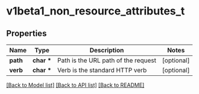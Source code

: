 # v1beta1_non_resource_attributes_t

## Properties
Name | Type | Description | Notes
------------ | ------------- | ------------- | -------------
**path** | **char \*** | Path is the URL path of the request | [optional] 
**verb** | **char \*** | Verb is the standard HTTP verb | [optional] 

[[Back to Model list]](../README.md#documentation-for-models) [[Back to API list]](../README.md#documentation-for-api-endpoints) [[Back to README]](../README.md)


